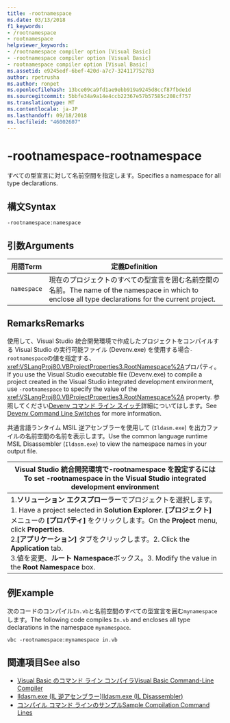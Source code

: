```yaml
---
title: -rootnamespace
ms.date: 03/13/2018
f1_keywords:
- /rootnamespace
- rootnamespace
helpviewer_keywords:
- /rootnamespace compiler option [Visual Basic]
- -rootnamespace compiler option [Visual Basic]
- rootnamespace compiler option [Visual Basic]
ms.assetid: e9245edf-6bef-420d-a7c7-324117752783
author: rpetrusha
ms.author: ronpet
ms.openlocfilehash: 13bce09ca9fd1ae9ebb919a9245d8ccf87fbde1d
ms.sourcegitcommit: 5bbfe34a9a14e4ccb22367e57b57585c208cf757
ms.translationtype: MT
ms.contentlocale: ja-JP
ms.lasthandoff: 09/18/2018
ms.locfileid: "46002607"
---
```

# <a name="-rootnamespace"></a><span data-ttu-id="22087-102">-rootnamespace</span><span class="sxs-lookup"><span data-stu-id="22087-102">-rootnamespace</span></span>
<span data-ttu-id="22087-103">すべての型宣言に対して名前空間を指定します。</span><span class="sxs-lookup"><span data-stu-id="22087-103">Specifies a namespace for all type declarations.</span></span>  
  
## <a name="syntax"></a><span data-ttu-id="22087-104">構文</span><span class="sxs-lookup"><span data-stu-id="22087-104">Syntax</span></span>  
  
```  
-rootnamespace:namespace  
```  
  
## <a name="arguments"></a><span data-ttu-id="22087-105">引数</span><span class="sxs-lookup"><span data-stu-id="22087-105">Arguments</span></span>  
  
|<span data-ttu-id="22087-106">用語</span><span class="sxs-lookup"><span data-stu-id="22087-106">Term</span></span>|<span data-ttu-id="22087-107">定義</span><span class="sxs-lookup"><span data-stu-id="22087-107">Definition</span></span>|  
|---|---|  
|`namespace`|<span data-ttu-id="22087-108">現在のプロジェクトのすべての型宣言を囲む名前空間の名前。</span><span class="sxs-lookup"><span data-stu-id="22087-108">The name of the namespace in which to enclose all type declarations for the current project.</span></span>|  
  
## <a name="remarks"></a><span data-ttu-id="22087-109">Remarks</span><span class="sxs-lookup"><span data-stu-id="22087-109">Remarks</span></span>  
 <span data-ttu-id="22087-110">使用して、Visual Studio 統合開発環境で作成したプロジェクトをコンパイルする Visual Studio の実行可能ファイル (Devenv.exe) を使用する場合`-rootnamespace`の値を指定する、<xref:VSLangProj80.VBProjectProperties3.RootNamespace%2A>プロパティ。</span><span class="sxs-lookup"><span data-stu-id="22087-110">If you use the Visual Studio executable file (Devenv.exe) to compile a project created in the Visual Studio integrated development environment, use `-rootnamespace` to specify the value of the <xref:VSLangProj80.VBProjectProperties3.RootNamespace%2A> property.</span></span> <span data-ttu-id="22087-111">参照してください[Devenv コマンド ライン スイッチ](/visualstudio/ide/reference/devenv-command-line-switches)詳細についてはします。</span><span class="sxs-lookup"><span data-stu-id="22087-111">See [Devenv Command Line Switches](/visualstudio/ide/reference/devenv-command-line-switches) for more information.</span></span>  
  
 <span data-ttu-id="22087-112">共通言語ランタイム MSIL 逆アセンブラーを使用して (`Ildasm.exe`) を出力ファイルの名前空間の名前を表示します。</span><span class="sxs-lookup"><span data-stu-id="22087-112">Use the common language runtime MSIL Disassembler (`Ildasm.exe`) to view the namespace names in your output file.</span></span>  
  
|<span data-ttu-id="22087-113">Visual Studio 統合開発環境で-rootnamespace を設定するには</span><span class="sxs-lookup"><span data-stu-id="22087-113">To set -rootnamespace in the Visual Studio integrated development environment</span></span>|  
|---|  
|<span data-ttu-id="22087-114">1.**ソリューション エクスプローラー**でプロジェクトを選択します。</span><span class="sxs-lookup"><span data-stu-id="22087-114">1.  Have a project selected in **Solution Explorer**.</span></span> <span data-ttu-id="22087-115">**[プロジェクト]** メニューの **[プロパティ]** をクリックします。</span><span class="sxs-lookup"><span data-stu-id="22087-115">On the **Project** menu, click **Properties**.</span></span> <br /><span data-ttu-id="22087-116">2.**[アプリケーション]** タブをクリックします。</span><span class="sxs-lookup"><span data-stu-id="22087-116">2.  Click the **Application** tab.</span></span><br /><span data-ttu-id="22087-117">3.値を変更、**ルート Namespace**ボックス。</span><span class="sxs-lookup"><span data-stu-id="22087-117">3.  Modify the value in the **Root Namespace** box.</span></span>|  
  
## <a name="example"></a><span data-ttu-id="22087-118">例</span><span class="sxs-lookup"><span data-stu-id="22087-118">Example</span></span>  
 <span data-ttu-id="22087-119">次のコードのコンパイル`In.vb`と名前空間のすべての型宣言を囲む`mynamespace`します。</span><span class="sxs-lookup"><span data-stu-id="22087-119">The following code compiles `In.vb` and encloses all type declarations in the namespace `mynamespace`.</span></span>  
  
```console
vbc -rootnamespace:mynamespace in.vb  
```  
  
## <a name="see-also"></a><span data-ttu-id="22087-120">関連項目</span><span class="sxs-lookup"><span data-stu-id="22087-120">See also</span></span>

- [<span data-ttu-id="22087-121">Visual Basic のコマンド ライン コンパイラ</span><span class="sxs-lookup"><span data-stu-id="22087-121">Visual Basic Command-Line Compiler</span></span>](../../../visual-basic/reference/command-line-compiler/index.md)  
- [<span data-ttu-id="22087-122">Ildasm.exe (IL 逆アセンブラー)</span><span class="sxs-lookup"><span data-stu-id="22087-122">Ildasm.exe (IL Disassembler)</span></span>](../../../framework/tools/ildasm-exe-il-disassembler.md)  
- [<span data-ttu-id="22087-123">コンパイル コマンド ラインのサンプル</span><span class="sxs-lookup"><span data-stu-id="22087-123">Sample Compilation Command Lines</span></span>](../../../visual-basic/reference/command-line-compiler/sample-compilation-command-lines.md)
